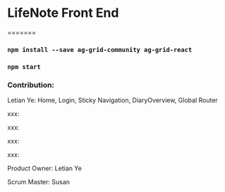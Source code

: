 # LifeNote Front End

=======
### `npm install --save ag-grid-community ag-grid-react`

### `npm start`

### Contribution:

Letian Ye: Home, Login, Sticky Navigation, DiaryOverview, Global Router

xxx:

xxx:

xxx:

xxx:



Product Owner: Letian Ye

Scrum Master: Susan

